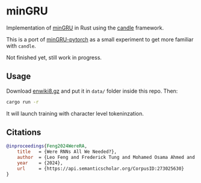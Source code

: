 # minGRU
Implementation of [minGRU](https://arxiv.org/abs/2410.01201) in Rust using the [candle](https://github.com/huggingface/candle) framework.

This is a port of [minGRU-pytorch](https://github.com/lucidrains/minGRU-pytorch) as a small experiment to get more familiar with `candle`.

Not finished yet, still work in progress.

## Usage
Download [enwiki8.gz](https://github.com/lucidrains/minGRU-pytorch/blob/main/data/enwik8.gz) and put it in `data/` folder inside this repo. Then:

```bash
cargo run -r
```
It will launch training with character level tokeninzation.

## Citations

```bibtex
@inproceedings{Feng2024WereRA,
    title   = {Were RNNs All We Needed?},
    author  = {Leo Feng and Frederick Tung and Mohamed Osama Ahmed and Yoshua Bengio and Hossein Hajimirsadegh},
    year    = {2024},
    url     = {https://api.semanticscholar.org/CorpusID:273025630}
}
